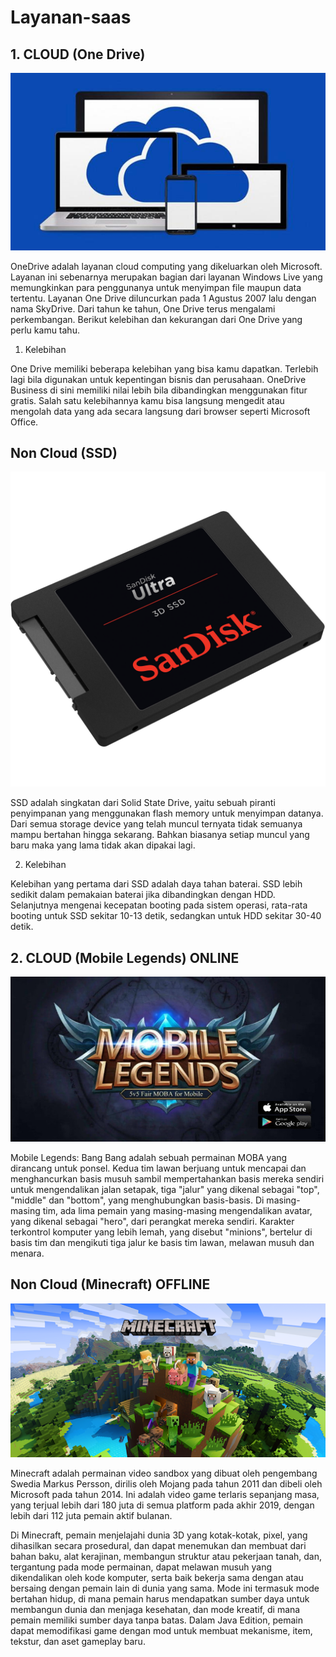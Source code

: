 # Layanan-saas

## 1. CLOUD (One Drive)
![Img](/minggu-02/gambar-03.jpg)

OneDrive adalah layanan cloud computing yang dikeluarkan oleh Microsoft. Layanan ini sebenarnya merupakan bagian dari layanan Windows 
Live yang memungkinkan para penggunanya untuk menyimpan file maupun data tertentu. Layanan One Drive diluncurkan pada 1 Agustus 2007 
lalu dengan nama SkyDrive. Dari tahun ke tahun, One Drive terus mengalami perkembangan. Berikut kelebihan dan kekurangan dari One 
Drive yang perlu kamu tahu.

1. Kelebihan

One Drive memiliki beberapa kelebihan yang bisa kamu dapatkan. Terlebih lagi bila digunakan untuk kepentingan bisnis dan perusahaan. 
OneDrive Business di sini memiliki nilai lebih bila dibandingkan menggunakan fitur gratis. Salah satu kelebihannya kamu bisa langsung 
mengedit atau mengolah data yang ada secara langsung dari browser seperti Microsoft Office. 

## Non Cloud (SSD)
![Img](/minggu-02/gambar-04.jpg)

SSD adalah singkatan dari Solid State Drive, yaitu sebuah piranti penyimpanan yang menggunakan flash memory untuk menyimpan datanya. 
Dari semua storage device yang telah muncul ternyata tidak semuanya mampu bertahan hingga sekarang. Bahkan biasanya setiap muncul 
yang baru maka yang lama tidak akan dipakai lagi.

2. Kelebihan 

Kelebihan yang pertama dari SSD adalah daya tahan baterai. SSD lebih sedikit dalam pemakaian baterai jika dibandingkan dengan HDD. 
Selanjutnya mengenai kecepatan booting pada sistem operasi, rata-rata booting untuk SSD sekitar 10-13 detik, sedangkan untuk HDD 
sekitar 30-40 detik.

## 2. CLOUD (Mobile Legends) ONLINE
![Img](/minggu-02/gambar-05.jpg)

Mobile Legends: Bang Bang adalah sebuah permainan MOBA yang dirancang untuk ponsel. Kedua tim lawan berjuang untuk mencapai 
dan menghancurkan basis musuh sambil mempertahankan basis mereka sendiri untuk mengendalikan jalan setapak, tiga "jalur" yang 
dikenal sebagai "top", "middle" dan "bottom", yang menghubungkan basis-basis. Di masing-masing tim, ada lima pemain yang masing-masing
mengendalikan avatar, yang dikenal sebagai "hero", dari perangkat mereka sendiri. Karakter terkontrol komputer yang lebih lemah, 
yang disebut "minions", bertelur di basis tim dan mengikuti tiga jalur ke basis tim lawan, melawan musuh dan menara.

## Non Cloud (Minecraft) OFFLINE
![Img](/minggu-02/gambar-06.png)

Minecraft adalah permainan video sandbox yang dibuat oleh pengembang Swedia Markus Persson, dirilis oleh Mojang pada tahun 2011 
dan dibeli oleh Microsoft pada tahun 2014. Ini adalah video game terlaris sepanjang masa, yang terjual lebih dari 180 juta di 
semua platform pada akhir 2019, dengan lebih dari 112 juta pemain aktif bulanan.

Di Minecraft, pemain menjelajahi dunia 3D yang kotak-kotak, pixel, yang dihasilkan secara prosedural, dan dapat menemukan dan 
membuat dari bahan baku, alat kerajinan, membangun struktur atau pekerjaan tanah, dan, tergantung pada mode permainan, dapat melawan 
musuh yang dikendalikan oleh kode komputer, serta baik bekerja sama dengan atau bersaing dengan pemain lain di dunia yang sama. 
Mode ini termasuk mode bertahan hidup, di mana pemain harus mendapatkan sumber daya untuk membangun dunia dan menjaga kesehatan, 
dan mode kreatif, di mana pemain memiliki sumber daya tanpa batas. Dalam Java Edition, pemain dapat memodifikasi game dengan mod 
untuk membuat mekanisme, item, tekstur, dan aset gameplay baru. 
